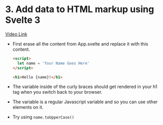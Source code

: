 # 3. Add data to HTML markup using Svelte 3

[Video Link](https://egghead.io/lessons/svelte-add-data-to-html-markup-using-svelte-3?pl=getting-started-with-svelte-3-05a8541a)

- First erase all the content from App.svelte and replace it with this content.

  ```html
  <script>
    let name = 'Your Name Goes Here'
  </script>

  <h1>Hello {name}!</h1>
  ```

- The variable inside of the curly braces should get rendered in your h1 tag when you switch back to your browser.
- The variable is a regular Javascript variable and so you can use other elements on it.
- Try using `name.toUpperCase()`

